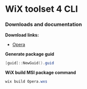 # WiX toolset 4 CLI
### Downloads and documentation
<b>Download links:</b> <br />
* [Opera](https://www.opera.com/download)

<b>Generate package guid</b>
```powershell
[guid]::NewGuid().guid
```

<b>WiX build MSI package command</b>
```powershell
wix build Opera.wxs
```